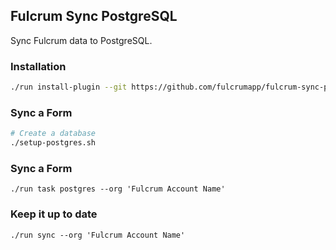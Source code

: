 ## Fulcrum Sync PostgreSQL

Sync Fulcrum data to PostgreSQL.

### Installation

```sh
./run install-plugin --git https://github.com/fulcrumapp/fulcrum-sync-postgres
```

### Sync a Form

```sh
# Create a database
./setup-postgres.sh
```

### Sync a Form

```
./run task postgres --org 'Fulcrum Account Name'
```

### Keep it up to date

```
./run sync --org 'Fulcrum Account Name'
```

